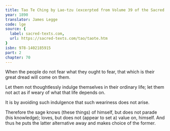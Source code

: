 ```yaml
---
title: Tao Te Ching by Lao-tzu (excerpted from Volume 39 of the Sacred Books of the East.)
year: 1890
translator: James Legge
code: lge
source: {
  label: sacred-texts.com,
  url: https://sacred-texts.com/tao/taote.htm
}
isbn: 978-1402185915
part: 2
chapter: 70
---
```

When the people do not fear what they ought to fear, that which is their great dread will come on them. 

Let them not thoughtlessly indulge themselves in their ordinary life; let them not act as if weary of what that life depends on.

It is by avoiding such indulgence that such weariness does not arise. 

Therefore the sage knows (these things) of himself, but does not parade (his knowledge); loves, but does not (appear to set a) value on, himself. And thus he puts the latter alternative away and makes choice of the former.
